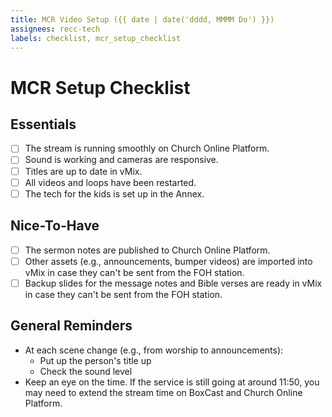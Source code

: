 ```yaml
---
title: MCR Video Setup ({{ date | date('dddd, MMMM Do') }})
assignees: recc-tech
labels: checklist, mcr_setup_checklist
---
```


# MCR Setup Checklist

## Essentials

- [ ] The stream is running smoothly on Church Online Platform.
- [ ] Sound is working and cameras are responsive.
- [ ] Titles are up to date in vMix.
- [ ] All videos and loops have been restarted.
- [ ] The tech for the kids is set up in the Annex.

## Nice-To-Have

- [ ] The sermon notes are published to Church Online Platform.
- [ ] Other assets (e.g., announcements, bumper videos) are imported into vMix in case they can't be sent from the FOH station.
- [ ] Backup slides for the message notes and Bible verses are ready in vMix in case they can't be sent from the FOH station.

## General Reminders

- At each scene change (e.g., from worship to announcements):
    - Put up the person's title up
    - Check the sound level
- Keep an eye on the time. If the service is still going at around 11:50, you may need to extend the stream time on BoxCast and Church Online Platform.
